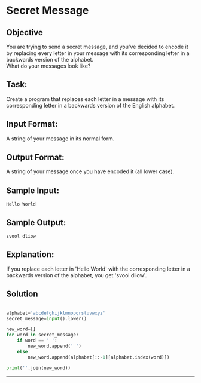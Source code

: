 # Secret Message 
## Objective
 
You are trying to send a secret message, and you've decided to encode it by replacing every letter in your message with its corresponding letter in a backwards version of the alphabet.  
What do your messages look like? 
 

## Task:  

Create a program that replaces each letter in a message with its corresponding letter in a backwards version of the English alphabet. 
 

## Input Format:  

A string of your message in its normal form. 
 

## Output Format:  

A string of your message once you have encoded it (all lower case). 
 

## Sample Input:  

```
Hello World 
```
 

## Sample Output:  

```
svool dliow 
```


## Explanation:  

If you replace each letter in 'Hello World' with the corresponding letter in a backwards version of the alphabet, you get 'svool dliow'.


## Solution

```python

alphabet='abcdefghijklmnopqrstuvwxyz'
secret_message=input().lower()

new_word=[]
for word in secret_message:
    if word == ' ':
        new_word.append(' ')
    else:
        new_word.append(alphabet[::-1][alphabet.index(word)])

print(''.join(new_word))

```


---